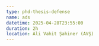 ```yaml
---
type: phd-thesis-defense
name: ads
datetime: 2025-04-28T23:55:00
duration: 2h
location: Ali Vahit Şahiner (AVŞ)
---
```

